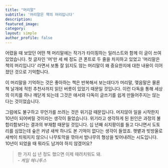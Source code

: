 ```yaml
---
title: "머리말"
subtitle: '머리말은 책의 머리입니다'
description:
featured_image:
category:
layout: simple
author_profile: false
---
```

어렸을 때 보았던 어떤 책 머리말에는 작가가 타이핑하는 일러스트와 함께 이 글이 쓰여있었습니다. 첫 글자인 '머'만 세 배 정도 큰 폰트로 두 줄을 차지하고 있었고 '머리말은 책의 머리입니다' 라면서 보통 잘 읽지도 않는 머리말이 왜 중요한지에 대한 내용이 이어졌던 것으로 기억합니다.



이 머리말을 기억하는 것은 좋아하는 책은 반복해서 보는데다가 머리말, 맺음말은 물론 책 날개에 적힌 추천사까지 읽던 버릇이 있었기 때문일 것입니다. 이런 다독을 통해 세상의 이치를 하나 깨닫게 되는데 그것은 애서와 다독이 글쓰기를 쉽게 만들어주지는 않는다는 것이었습니다.



그럼에도 불구하고 무언가를 쓰려는 것은 위기감 때문입니다. 머지않아 일을 시작한지 10년이 되어버릴 것이라는 생각이 들었습니다. 위기라고 생각하게 된 원인은 과정의 불합리함보다는 결과의 부재함 때문일 것입니다. 십 년째 쇠지팡이를 들고 다니면서 도토리를 심었는데 숲은 커녕 새싹 하나도 본 기억이 없다는 생각이 들었죠. 햇볕과 빗방울로 새싹이 틔워지지 않으니 나무토막을 깎아서 밤나무의 형상을 빚어내려는 시도입니다. 10년이 되었을 때 뭐라도 남겨야 하지 않겠어요?

> 한 가지 십 년 정도 했으면 이제 때려치워도 돼.<br>
> <cite> - 케일 헤니투스</cite>

